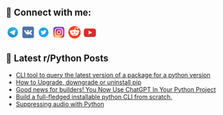 ## 🔎 Connect with me:
[<img src="https://github.com/bullbesh/bullbesh/blob/main/images/Telegram.png" width="32" height="32" />](https://t.me/bullbesh)
[<img src="https://github.com/bullbesh/bullbesh/blob/main/images/VK.png" width="32" height="32" />](https://vk.com/bullbesh)
[<img src="https://github.com/bullbesh/bullbesh/blob/main/images/Twitter.png" width="32" height="32" />](https://twitter.com/bullbesh1)
[<img src="https://github.com/bullbesh/bullbesh/blob/main/images/Instagram.png" width="32" height="32" />](https://www.instagram.com/bullbesh)
[<img src="https://github.com/bullbesh/bullbesh/blob/main/images/Reddit.png" width="32" height="32" />](https://www.reddit.com/user/bullbesh)
[<img src="https://github.com/bullbesh/bullbesh/blob/main/images/YouTube.png" width="32" height="32" />](https://www.youtube.com/channel/UCtfjRs6uzgq5mfm8S06WTcg)

## 📕 Latest r/Python Posts
<!-- BLOG-POST-LIST:START -->
- [CLI tool to query the latest version of a package for a python version](https://www.reddit.com/r/Python/comments/11fyxxv/cli_tool_to_query_the_latest_version_of_a_package/)
- [How to Upgrade, downgrade or uninstall pip](https://www.reddit.com/r/Python/comments/11fy13m/how_to_upgrade_downgrade_or_uninstall_pip/)
- [Good news for builders! You Now Use ChatGPT In Your Python Project](https://www.reddit.com/r/Python/comments/11fwcd1/good_news_for_builders_you_now_use_chatgpt_in/)
- [Build a full-fledged installable python CLI from scratch.](https://www.reddit.com/r/Python/comments/11fup3e/build_a_fullfledged_installable_python_cli_from/)
- [Suppressing audio with Python](https://www.reddit.com/r/Python/comments/11fszb7/suppressing_audio_with_python/)
<!-- BLOG-POST-LIST:END -->
